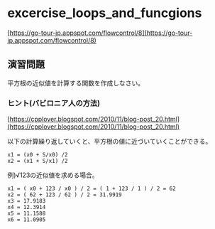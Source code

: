 # excercise_loops_and_funcgions

[https://go-tour-jp.appspot.com/flowcontrol/8](https://go-tour-jp.appspot.com/flowcontrol/8)

## 演習問題

平方根の近似値を計算する関数を作成しなさい。

### ヒント(バビロニア人の方法)

[https://cpplover.blogspot.com/2010/11/blog-post_20.html](https://cpplover.blogspot.com/2010/11/blog-post_20.html)

以下の計算繰り返していくと、平方根の値に近づいていくことができる。

```Text
x1 = (x0 + S/x0) /2
x2 = (x1 + S/x1) /2
```

例)√123の近似値を求める場合。

```Text
x1 = ( x0 + 123 / x0 ) / 2 = ( 1 + 123 / 1 ) / 2 = 62
x2 = ( 62 + 123 / 62 ) / 2 = 31.9919
x3 = 17.9183
x4 = 12.3914
x5 = 11.1588
x6 = 11.0905
```
